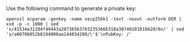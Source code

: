 Use the following command to generate a private key:

```
openssl ecparam -genkey -name secp256k1 -text -noout -outform DER | xxd -p -c 1000 | sed 's/41534e31204f49443a20736563703235366b310a30740201010420/0x/' | sed 's/a00706052b8104000aa144034200/\'$'\nPubKey: /'
```
